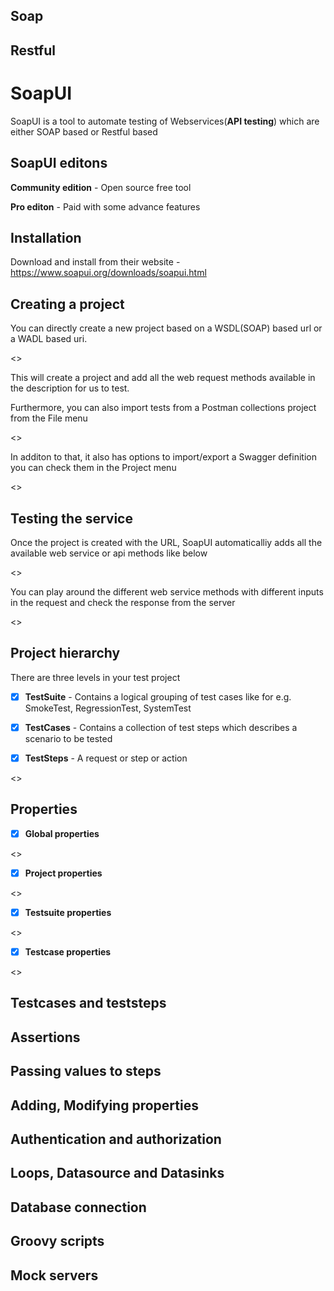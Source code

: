 ## Soap

## Restful

# SoapUI

SoapUI is a tool to automate testing of Webservices(**API testing**) which are either SOAP based or Restful based

## SoapUI editons

**Community edition** - Open source free tool

**Pro editon** - Paid with some advance features

## Installation

Download and install from their website - https://www.soapui.org/downloads/soapui.html

## Creating a project

You can directly create a new project based on a WSDL(SOAP) based url or a WADL based uri.

<<Creation of project through URI>>

This will create a project and add all the web request methods available in the description for us to test.


Furthermore, you can also import tests from a Postman collections project from the File menu

<<File menu>>

In additon to that, it also has options to import/export a Swagger definition you can check them in the Project menu

<<Project menu>>

## Testing the service

Once the project is created with the URL, SoapUI automaticalliy adds all the available web service or api methods like below

<>

You can play around the different web service methods with different inputs in the request and check the response from the server

<>

## Project hierarchy

There are three levels in your test project

- [X] **TestSuite** - Contains a logical grouping of test cases like for e.g. SmokeTest, RegressionTest, SystemTest

- [X] **TestCases** - Contains a collection of test steps which describes a scenario to be tested

- [X] **TestSteps** - A request or step or action

<>


## Properties

- [X] **Global properties**

<>

- [X] **Project properties**

<>

- [X] **Testsuite properties**

<>

- [X] **Testcase properties**

<>

## Testcases and teststeps



## Assertions

## Passing values to steps

## Adding, Modifying properties

## Authentication and authorization

## Loops, Datasource and Datasinks

## Database connection

## Groovy scripts

## Mock servers
